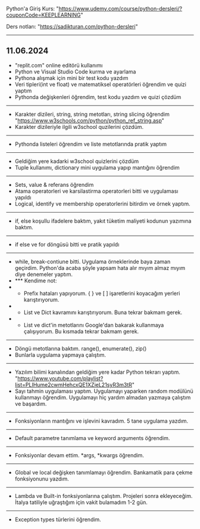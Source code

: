 Python'a Giriş
Kurs: "https://www.udemy.com/course/python-dersleri/?couponCode=KEEPLEARNING"

Ders notları: "https://sadikturan.com/python-dersleri"

------------------------------------------------------------------------------------------------------------------------------------------------------------------------------------------------------------------------
11.06.2024
------------------------------------------------------------------------------------------------------------------------------------------------------------------------------------------------------------------------
- "replit.com" online editörü kullanımı
- Python ve Visual Studio Code kurma ve ayarlama
- Pythona alışmak için mini bir test kodu yazdım 
- Veri tipleri(int ve float) ve matematiksel operatörleri öğrendim ve quizi yaptım 
- Pythonda değişkenleri öğrendim, test kodu yazdım ve quizi çözdüm 
-----
- Karakter dizileri, string, string metotları, string slicing öğrendim "https://www.w3schools.com/python/python_ref_string.asp"
- Karakter dizileriyle ilgili w3school quzilerini çözdüm.
------
- Pythonda listeleri öğrendim ve liste metotlarında pratik yaptım
------
- Geldiğim yere kadarki w3school quizlerini çözdüm
- Tuple kullanımı, dictionary mini uygulama yapıp mantığını öğrendim
------
- Sets, value & referans öğrendim
- Atama operatorleri ve karsilastirma operatorleri bitti ve uygulaması yapıldı
- Logical, identify ve membership operatorlerini bitirdim ve örnek yaptım.
------
- if, else koşullu ifadelere baktım, yakıt tüketim maliyeti kodunun yazımına baktım. 
-------
- if else ve for döngüsü bitti ve pratik yapıldı
-------
- while, break-contiune bitti. Uygulama örneklerinde baya zaman geçirdim. Python'da acaba şöyle yapsam hata alır mıyım almaz mıyım diye denemeler yaptım.
- *** Kendime not:
- * Prefix hataları yapıyorum. { } ve [ ] işaretlerini koyacağım yerleri karıştırıyorum. 
- * List ve Dict kavramını karıştırıyorum. Buna tekrar bakmam gerek.
- * List ve dict'in metotlarını Google'dan bakarak kullanmaya çalışıyorum. Bu kısmada tekrar bakmam gerek.
------
- Döngü metotlarına baktım. range(), enumerate(), zip()
- Bunlarla uygulama yapmaya çalıştım.
-------
- Yazılım bilimi kanalından geldiğim yere kadar Python tekrarı yaptım. "https://www.youtube.com/playlist?list=PLIHume2cwmHehcxQE1XZieL21syR3m3tR"
- Sayı tahmin uygulaması yaptım. Uygulamayı yaparken random modülünü kullanmayı öğrendim. Uygulamayı hiç yardım almadan yazmaya çalıştım ve başardım.
-------
- Fonksiyonların mantığını ve işlevini kavradım. 5 tane uygulama yazdım.
---------
- Default parametre tanımlama ve keyword arguments öğrendim.
----------
- Fonksiyonlar devam ettim. *args, *kwargs öğrendim.
----------
- Global ve local değişken tanımlamayı öğrendim. Bankamatik para çekme fonksiyonunu yazdım.
----------
- Lambda ve Built-in fonksiyonlarına çalıştım. Projeleri sonra ekleyeceğim. İtalya tatiliyle uğraştığım için vakit bulamadım 1-2 gün.
----------
- Exception types türlerini öğrendim.
